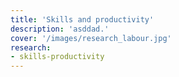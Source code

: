 ```yaml
---
title: 'Skills and productivity'
description: 'asddad.'
cover: '/images/research_labour.jpg'
research:
- skills-productivity
---
```

